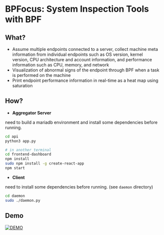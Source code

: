 # BPFocus: System Inspection Tools with BPF

## What?

- Assume multiple endpoints connected to a server, collect machine meta information from individual endpoints such as OS version, kernel version, CPU architecture and account information, and performance information such as CPU, memory, and network
- Visualization of abnormal signs of the endpoint through BPF when a task is performed on the machine
- Print endpoint performance information in real-time as a heat map using saturation

## How?
- **Aggregator Server**

need to build a mariadb environment and install some dependencies before running.

```bash
cd api
python3 app.py

# in another terminal
cd frontend-dashboard
npm install
sudo npm install -g create-react-app
npm start
```

- **Client**

need to install some dependencies before running. (see `daemon` directory)

```bash
cd daemon
sudo ./daemon.py
```

## Demo
[![DEMO](https://img.youtube.com/vi/3iDmKLZfwyA/0.jpg)](https://youtu.be/3iDmKLZfwyA)
